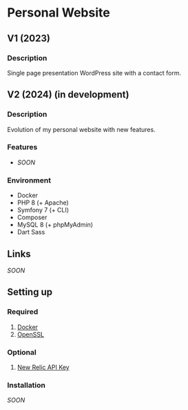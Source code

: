 # Personal Website

## V1 (2023)
### Description
Single page presentation WordPress site with a contact form.

## V2 (2024) (in development)
### Description
Evolution of my personal website with new features.
### Features
- *SOON*
### Environment
- Docker
- PHP 8 (+ Apache)
- Symfony 7 (+ CLI)
- Composer
- MySQL 8 (+ phpMyAdmin)
- Dart Sass

## Links
*SOON*

## Setting up
### Required
1. [Docker](https://www.docker.com/)
2. [OpenSSL](https://www.openssl.org/)

### Optional
1. [New Relic API Key](https://newrelic.com/)

### Installation
*SOON*

